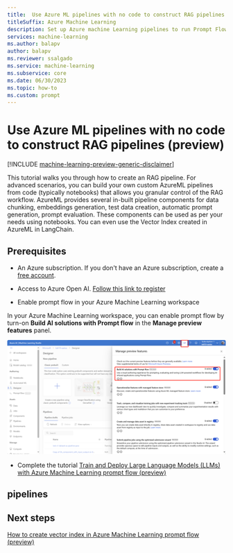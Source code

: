 ```yaml
---
title:  Use Azure ML pipelines with no code to construct RAG pipelines (preview)
titleSuffix: Azure Machine Learning
description: Set up Azure machine Learning pipelines to run Prompt Flow models (preview)
services: machine-learning
ms.author: balapv
author: balapv
ms.reviewer: ssalgado
ms.service: machine-learning
ms.subservice: core
ms.date: 06/30/2023
ms.topic: how-to
ms.custom: prompt
---
```



# Use Azure ML pipelines with no code to construct RAG pipelines (preview)

[!INCLUDE [machine-learning-preview-generic-disclaimer](../../includes/machine-learning-preview-generic-disclaimer.md)]

This tutorial walks you through how to create an RAG pipeline. For advanced scenarios, you can build your own custom AzureML pipelines from code (typically notebooks) that allows you granular control of the RAG workflow. AzureML provides several in-built pipeline components for data chunking, embeddings generation, test data creation, automatic prompt generation, prompt evaluation. These components can be used as per your needs using notebooks. You can even use the Vector Index created in AzureML in LangChain.  


## Prerequisites

* An Azure subscription. If you don't have an Azure subscription, create a [free account](https://azure.microsoft.com/free/).

* Access to Azure Open AI. [Follow this link to register](../cognitive-services/openai/limited-access#registration-process)

* Enable prompt flow in your Azure Machine Learning workspace

In your Azure Machine Learning workspace, you can enable prompt flow by turn-on **Build AI solutions with Prompt flow** in the **Manage preview features** panel.

![preview feature](./media/how-to-train-promptflow/preview-panel.png) 

* Complete the tutorial [Train and Deploy Large Language Models (LLMs) with Azure Machine Learning prompt flow (preview)](how-to-train-promptflow.md)

## pipelines


## Next steps

[How to create vector index in Azure Machine Learning prompt flow (preview)](how-to-create-vector-index.md)
